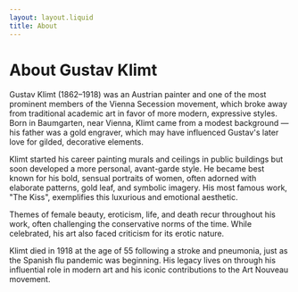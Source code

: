 ```yaml
---
layout: layout.liquid
title: About
---
```


# About Gustav Klimt

Gustav Klimt (1862–1918) was an Austrian painter and one of the most prominent members of the Vienna Secession movement, which broke away from traditional academic art in favor of more modern, expressive styles. Born in Baumgarten, near Vienna, Klimt came from a modest background — his father was a gold engraver, which may have influenced Gustav's later love for gilded, decorative elements.

Klimt started his career painting murals and ceilings in public buildings but soon developed a more personal, avant-garde style. He became best known for his bold, sensual portraits of women, often adorned with elaborate patterns, gold leaf, and symbolic imagery. His most famous work, "The Kiss", exemplifies this luxurious and emotional aesthetic.

Themes of female beauty, eroticism, life, and death recur throughout his work, often challenging the conservative norms of the time. While celebrated, his art also faced criticism for its erotic nature.

Klimt died in 1918 at the age of 55 following a stroke and pneumonia, just as the Spanish flu pandemic was beginning. His legacy lives on through his influential role in modern art and his iconic contributions to the Art Nouveau movement.

